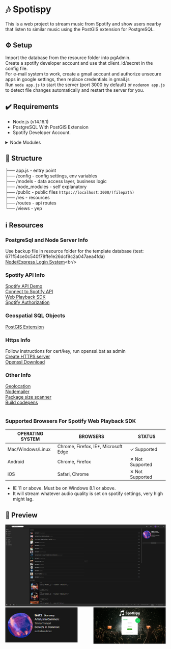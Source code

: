 # :notes: Spotispy
  This is a web project to stream music from Spotify and show users nearby that listen to similar music using the PostGIS extension for PostgreSQL.

## ⚙️ Setup <br/>
  Import the database from the resource folder into pgAdmin. <br/>
  Create a spotify developer account and use that client_id/secret in the config file. <br/>
  For e-mail system to work, create a gmail account and authorize unsecure apps in google settings, then replace credentials in gmail.js <br/>
  Run ```node app.js``` to start the server (port 3000 by default) or ```nodemon app.js``` to detect file changes automatically and restart the server for you. <br/>

## ✔️ Requirements  <br/>
- Node.js (v14.16.1)
- PostgreSQL With PostGIS Extension
- Spotify Developer Account.
<details>
           <summary>Node Modules</summary>
            <p>- Express -  npm install express</p>
            <p>- Express Sessions - npm install express-session</p>
            <p>- Express Flash - npm install express-flash</p>
            <p>- Postgresql for Node.js - npm install mpg</p>
            <p>- EJS - npm install ejs</p>
            <p>- Crypto-js - npm install crypto-js</p>
            <p>- Nodemailer - npm install nodemailer</p>
            <p>- Multer - npm install multer</p>
            <p>- Cookie-parser - npm cookie-parser</p>
            <p>- Querystring - npm install querystring</p>
            <p>- Spotify web api node - npm install spotify-web-api-node</p>
            <p>- Morgan - npm install morgan</p>
            <p>- Nodemon - npm install nodemon</p>
            <p>- Colors - npm install colors</p> 
</details>

## 📁 Structure  <br/>
  ├── app.js	-	entry point <br/>
  ├── /config		-	config settings, env variables <br/>
  ├── /models		-	data access layer, business logic	 <br/>
  ├── /node_modules		-	self explanatory	 <br/>
  ├── /public	 - public files ```https://localhost:3000/(filepath)```	<br>
  ├── /res		-	resources  <br/> 
  ├── /routes		- api routes <br/>
  └── /views		-  yep <br/>
 
## ℹ️ Resources <br>
### PostgreSql and Node Server Info  <br/>
Use backup file in resource folder for the template database (test: 671f54ce0c540f78ffe1e26dcf9c2a047aea4fda)<br/>
[Node/Express Login System](https://codeshack.io/basic-login-system-nodejs-express-mysql/#:~:text=Getting%20Started,js.)<br/>

### Spotify API Info  <br/>
[Spotify API Demo](https://github.com/mujibsardar/spotify_jquery_only)<br/>
[Connect to Spotify API](https://youtu.be/d0FFlTeyAY8)<br/>
[Web Playback SDK](https://developer.spotify.com/documentation/web-playback-sdk/)<br/>
[Spotify Authorization](https://developer.spotify.com/documentation/general/guides/authorization-guide/)<br/>

### Geospatial SQL Objects  <br/>
[PostGIS Extension](https://postgis.net/)<br/>

### Https Info  <br/>
Follow instructions for cert/key, run openssl.bat as admin<br/>
[Create HTTPS server](https://bit.ly/3uBw2oF)<br/>
[Openssl Download](https://slproweb.com/products/Win32OpenSSL.html)<br/>

### Other Info  <br/>
[Geolocation](https://www.w3schools.com/html/tryit.asp?filename=tryhtml5_geolocation_map_script)<br/>
[Nodemailer](https://blog.mailtrap.io/nodemailer-gmail/)<br/>
[Package size scanner](https://bundlephobia.com/scan)<br/>
[Build codepens](https://www.youtube.com/watch?v=rtdGg4Ttb4M)<br/>
<br/>

### Supported Browsers For Spotify Web Playback SDK  <br/>
|OPERATING SYSTEM  |   	BROWSERS   |	STATUS   |
| ---------------- | ------------- | --------- |
| Mac/Windows/Linux  | Chrome, Firefox, IE*, Microsoft Edge |✓ Supported |
|    Android       |Chrome, Firefox	      |   ✕ Not Supported   |
|         iOS    |	 Safari, Chrome   | ✕ Not Supported   |
* IE 11 or above. Must be on Windows 8.1 or above. 
* It will stream whatever audio quality is set on spotify settings, very high might lag.

## :art: Preview
<img src="/res/Img/preview/home.png">
<img align="left" width="45%"  src="/res/Img/preview/distance.png">
<img align="right" width="45%" src="/res/Img/preview/login.png">



